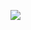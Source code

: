 

![](https://activity-graph.herokuapp.com/graph?username=MalikIdreesHasanKhan&theme=redical)

<br>

<br>

<!---
MalikIdreesHasanKhan/MalikIdreesHasanKhan is a ✨ special ✨ repository because its `README.md` (this file) appears on your GitHub profile.
You can click the Preview link to take a look at your changes.
--->
